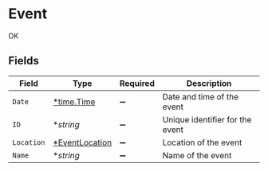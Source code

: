 # Event

OK


## Fields

| Field                                                  | Type                                                   | Required                                               | Description                                            |
| ------------------------------------------------------ | ------------------------------------------------------ | ------------------------------------------------------ | ------------------------------------------------------ |
| `Date`                                                 | [*time.Time](https://pkg.go.dev/time#Time)             | :heavy_minus_sign:                                     | Date and time of the event                             |
| `ID`                                                   | **string*                                              | :heavy_minus_sign:                                     | Unique identifier for the event                        |
| `Location`                                             | [*EventLocation](../../models/shared/eventlocation.md) | :heavy_minus_sign:                                     | Location of the event                                  |
| `Name`                                                 | **string*                                              | :heavy_minus_sign:                                     | Name of the event                                      |